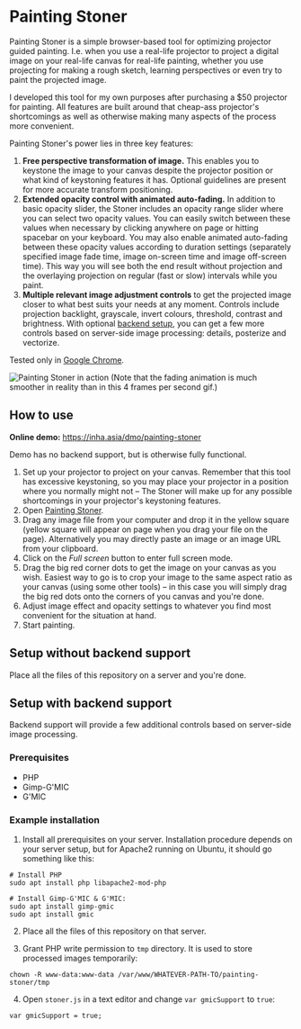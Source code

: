 # Painting Stoner

Painting Stoner is a simple browser-based tool for optimizing projector guided painting. I.e. when you use a real-life projector to project a digital image on your real-life canvas for real-life painting, whether you use projecting for making a rough sketch, learning perspectives or even try to paint the projected image.

I developed this tool for my own purposes after purchasing a $50 projector for painting. All features are built around that cheap-ass projector's shortcomings as well as otherwise making many aspects of the process more convenient.

Painting Stoner's power lies in three key features:
1. **Free perspective transformation of image.** This enables you to keystone the image to your canvas despite the projector position or what kind of keystoning features it has. Optional guidelines are present for more accurate transform positioning.
2. **Extended opacity control with animated auto-fading.** In addition to basic opacity slider, the Stoner includes an opacity range slider where you can select two opacity values. You can easily switch between these values when necessary by clicking anywhere on page or hitting spacebar on your keyboard. You may also enable animated auto-fading between these opacity values according to duration settings (separately specified image fade time, image on-screen time and image off-screen time). This way you will see both the end result without projection and the overlaying projection on regular (fast or slow) intervals while you paint.
3. **Multiple relevant image adjustment controls** to get the projected image closer to what best suits your needs at any moment. Controls include projection backlight, grayscale, invert colours, threshold, contrast and brightness. With optional [backend setup](#setup-with-backend-support), you can get a few more controls based on server-side image processing: details, posterize and vectorize.


Tested only in [Google Chrome](https://chrome.google.com).

![Painting Stoner in action](https://storage.googleapis.com/olaviinha/github/ps-4fps.gif)
(Note that the fading animation is much smoother in reality than in this 4 frames per second gif.)

## How to use

**Online demo:** https://inha.asia/dmo/painting-stoner

Demo has no backend support, but is otherwise fully functional.

1. Set up your projector to project on your canvas. Remember that this tool has excessive keystoning, so you may place your projector in a position where you normally might not – The Stoner will make up for any possible shortcomings in your projector's keystoning features.
2. Open [Painting Stoner](https://inha.asia/dmo/painting-stoner).
3. Drag any image file from your computer and drop it in the yellow square (yellow square will appear on page when you drag your file on the page). Alternatively you may directly paste an image or an image URL from your clipboard.
4. Click on the <i>Full screen</i> button to enter full screen mode.
5. Drag the big red corner dots to get the image on your canvas as you wish. Easiest way to go is to crop your image to the same aspect ratio as your canvas (using some other tools) – in this case you will simply drag the big red dots onto the corners of you canvas and you're done.
6. Adjust image effect and opacity settings to whatever you find most convenient for the situation at hand.
7. Start painting.

## Setup without backend support

Place all the files of this repository on a server and you're done.

## Setup with backend support

Backend support will provide a few additional controls based on server-side image processing.

### Prerequisites
- PHP
- Gimp-G'MIC
- G'MIC

### Example installation

1. Install all prerequisites on your server. Installation procedure depends on your server setup, but for Apache2 running on Ubuntu, it should go something like this:

```
# Install PHP
sudo apt install php libapache2-mod-php
```
```
# Install Gimp-G'MIC & G'MIC: 
sudo apt install gimp-gmic
sudo apt install gmic
``` 

2. Place all the files of this repository on that server.

3. Grant PHP write permission to `tmp` directory. It is used to store processed images temporarily:

```
chown -R www-data:www-data /var/www/WHATEVER-PATH-TO/painting-stoner/tmp
```

4. Open `stoner.js` in a text editor and change `var gmicSupport` to `true`:
```
var gmicSupport = true;
```
